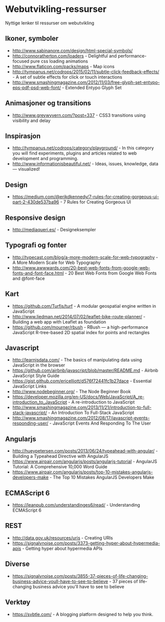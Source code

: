 # Webutvikling-ressurser
Nyttige lenker til ressurser om webutvikling

## Ikoner, symboler

* http://www.sabinanore.com/design/html-special-symbols/
* http://connoratherton.com/loaders - Delightful and performance-focused pure css loading animations
* http://www.flaticon.com/packs/maps - Map icons
* http://tympanus.net/codrops/2015/02/11/subtle-click-feedback-effects/ - A set of subtle effects for click or touch interactions
* http://www.smashingmagazine.com/2012/11/03/free-glyph-set-entypo-eps-pdf-psd-web-font/ - Extended Entypo Glyph Set

## Animasjoner og transitions

* http://www.greywyvern.com/?post=337 - CSS3 transitions using visibility and delay

## Inspirasjon

* http://tympanus.net/codrops/category/playground/ - In this category you will find experiments, plugins and articles related to web development and programming.
* http://www.informationisbeautiful.net/ - Ideas, issues, knowledge, data — visualized!

## Design

* https://medium.com/@erikdkennedy/7-rules-for-creating-gorgeous-ui-part-2-430de537ba96 - 7 Rules for Creating Gorgeous UI

## Responsive design

* http://mediaqueri.es/ - Designeksempler

## Typografi og fonter

* http://typecast.com/blog/a-more-modern-scale-for-web-typography - A More Modern Scale for Web Typography
* http://www.awwwards.com/20-best-web-fonts-from-google-web-fonts-and-font-face.html - 20 Best Web Fonts from Google Web Fonts and @font-face

## Kart

* https://github.com/Turfjs/turf - A modular geospatial engine written in JavaScript
* http://www.liedman.net/2014/07/02/leaflet-bike-route-planner/ - Building a web app with Leaflet as foundation
* https://github.com/mourner/rbush - RBush — a high-performance JavaScript R-tree-based 2D spatial index for points and rectangles

## Javascript

* http://learnjsdata.com/ - The basics of manipulating data using JavaScript in the browser
* https://github.com/airbnb/javascript/blob/master/README.md - Airbnb JavaScript Style Guide
* https://gist.github.com/ericelliott/d576f72441fc1b27dace - Essential JavaScript Links
* http://www.nodebeginner.org/ - The Node Beginner Book
* https://developer.mozilla.org/en-US/docs/Web/JavaScript/A_re-introduction_to_JavaScript - A re-introduction to JavaScript
* http://www.smashingmagazine.com/2013/11/21/introduction-to-full-stack-javascript/ - An Introduction To Full-Stack JavaScript
* http://www.smashingmagazine.com/2012/08/17/javascript-events-responding-user/ - JavaScript Events And Responding To The User

## Angularjs

* http://hueypetersen.com/posts/2013/06/24/typeahead-with-angular/ - Building a Typeahead Directive with AngularJS
* https://www.airpair.com/angularjs/posts/angularjs-tutorial - AngularJS Tutorial: A Comprehensive 10,000 Word Guide
* https://www.airpair.com/angularjs/posts/top-10-mistakes-angularjs-developers-make - The Top 10 Mistakes AngularJS Developers Make

## ECMAScript 6

* https://leanpub.com/understandinges6/read/ - Understanding ECMAScript 6

## REST

* http://data.gov.uk/resources/uris - Creating URIs
* https://signalvnoise.com/posts/3373-getting-hyper-about-hypermedia-apis - Getting hyper about hypermedia APIs

## Diverse

* https://signalvnoise.com/posts/3855-37-pieces-of-life-changing-business-advice-youll-have-to-see-to-believe - 37 pieces of life-changing business advice you'll have to see to believe

## Verktøy

* https://svbtle.com/ - A blogging platform designed to help you think.
